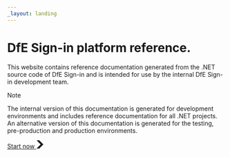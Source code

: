 ```yaml
---
_layout: landing
---
```


# DfE Sign-in platform reference.

This website contains reference documentation generated from the .NET source code of DfE Sign-in and is intended for use by the internal DfE Sign-in development team.

> [!NOTE]
> The internal version of this documentation is generated for development environments and includes reference documentation for all .NET projects. An alternative version of this documentation is generated for the testing, pre-production and production environments.

<a class="govuk-button govuk-button--start" href="guide/introduction.md" role="button" draggable="false" data-module="govuk-button">
  Start now
  <svg class="govuk-button__start-icon" xmlns="http://www.w3.org/2000/svg" width="17.5" height="19" viewBox="0 0 33 40" aria-hidden="true" focusable="false">
    <path fill="currentColor" d="M0 0h13l20 20-20 20H0l20-20z" />
  </svg>
</a>
